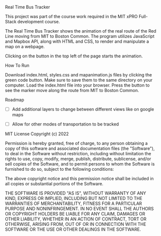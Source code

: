 Real Time Bus Tracker

This project was part of the course work required in the MIT xPRO Full-Stack development course.

The Real Time Bus Tracker shows the animation of the real route of the Red Line moving from MIT to Boston Common. The program utilizes JavaScript and Mapbox API, along with HTML and CSS, to render and manipulate a map on a webpage. 

Clicking on the button in the top left of the page starts the animation. 

How To Run

Download index.html, styles.css and mapanimation.js files by clicking the green code button. Make sure to save them to the same directory on your computer. Load the index.html file into your browser. Press the button to see the marker move along the route from MIT to Boston Common.

Roadmap

- [ ] Add additional layers to change between different views like on google maps

- [ ] Allow for other modes of transportation to be tracked

MIT License
Copyright (c) 2022

Permission is hereby granted, free of charge, to any person obtaining a copy of this software and associated documentation files (the "Software"), to deal in the Software without restriction, including without limitation the rights to use, copy, modify, merge, publish, distribute, sublicense, and/or sell copies of the Software, and to permit persons to whom the Software is furnished to do so, subject to the following conditions:

The above copyright notice and this permission notice shall be included in all copies or substantial portions of the Software.

THE SOFTWARE IS PROVIDED "AS IS", WITHOUT WARRANTY OF ANY KIND, EXPRESS OR IMPLIED, INCLUDING BUT NOT LIMITED TO THE WARRANTIES OF MERCHANTABILITY, FITNESS FOR A PARTICULAR PURPOSE AND NONINFRINGEMENT. IN NO EVENT SHALL THE AUTHORS OR COPYRIGHT HOLDERS BE LIABLE FOR ANY CLAIM, DAMAGES OR OTHER LIABILITY, WHETHER IN AN ACTION OF CONTRACT, TORT OR OTHERWISE, ARISING FROM, OUT OF OR IN CONNECTION WITH THE SOFTWARE OR THE USE OR OTHER DEALINGS IN THE SOFTWARE.
